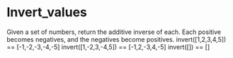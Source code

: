 # Invert_values
Given a set of numbers, return the additive inverse of each. Each positive becomes negatives, and the negatives become positives.  invert([1,2,3,4,5]) == [-1,-2,-3,-4,-5] invert([1,-2,3,-4,5]) == [-1,2,-3,4,-5] invert([]) == []

